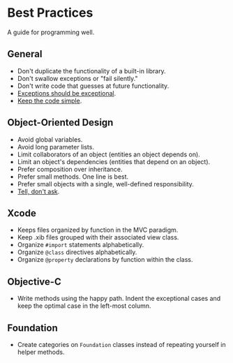 Best Practices
==============

A guide for programming well.

General
-------

* Don't duplicate the functionality of a built-in library.
* Don't swallow exceptions or "fail silently."
* Don't write code that guesses at future functionality.
* [Exceptions should be exceptional](http://rdd.me/yichhgvu).
* [Keep the code simple](http://rdd.me/ko2aqda2).

Object-Oriented Design
----------------------

* Avoid global variables.
* Avoid long parameter lists.
* Limit collaborators of an object (entities an object depends on).
* Limit an object's dependencies (entities that depend on an object).
* Prefer composition over inheritance.
* Prefer small methods. One line is best.
* Prefer small objects with a single, well-defined responsibility.
* [Tell, don't ask](http://goo.gl/Ztawt).

Xcode
-----
* Keeps files organized by function in the MVC paradigm.
* Keep .xib files grouped with their associated view class.
* Organize `#import` statements alphabetically.
* Organize `@class` directives alphabetically.
* Organize `@property` declarations by function within the class.

Objective-C
-----------

* Write methods using the happy path. Indent the exceptional cases and keep the optimal case in the left-most column.

Foundation
----------

* Create categories on `Foundation` classes instead of repeating yourself in helper methods.